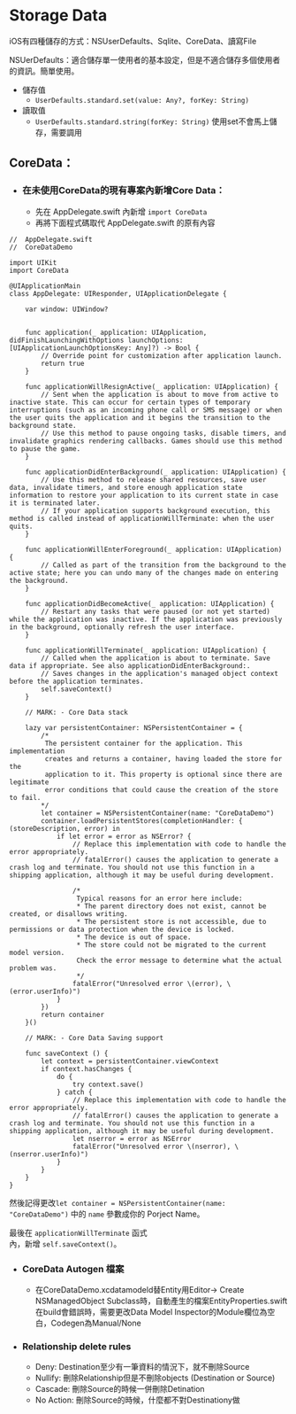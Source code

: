 # Storage Data

iOS有四種儲存的方式：NSUserDefaults、Sqlite、CoreData、讀寫File

NSUerDefaults：適合儲存單一使用者的基本設定，但是不適合儲存多個使用者的資訊。簡單使用。

* 儲存值
  * `UserDefaults.standard.set(value: Any?, forKey: String)`
* 讀取值
  * `UserDefaults.standard.string(forKey: String)`
    使用set不會馬上儲存，需要調用

## CoreData：

* ### 在未使用CoreData的現有專案內新增Core Data：

  * 先在 AppDelegate.swift 內新增 `import CoreData`
  * 再將下面程式碼取代 AppDelegate.swift 的原有內容

```
//  AppDelegate.swift
//  CoreDataDemo

import UIKit
import CoreData

@UIApplicationMain
class AppDelegate: UIResponder, UIApplicationDelegate {

    var window: UIWindow?


    func application(_ application: UIApplication, didFinishLaunchingWithOptions launchOptions: [UIApplicationLaunchOptionsKey: Any]?) -> Bool {
        // Override point for customization after application launch.
        return true
    }

    func applicationWillResignActive(_ application: UIApplication) {
        // Sent when the application is about to move from active to inactive state. This can occur for certain types of temporary interruptions (such as an incoming phone call or SMS message) or when the user quits the application and it begins the transition to the background state.
        // Use this method to pause ongoing tasks, disable timers, and invalidate graphics rendering callbacks. Games should use this method to pause the game.
    }

    func applicationDidEnterBackground(_ application: UIApplication) {
        // Use this method to release shared resources, save user data, invalidate timers, and store enough application state information to restore your application to its current state in case it is terminated later.
        // If your application supports background execution, this method is called instead of applicationWillTerminate: when the user quits.
    }

    func applicationWillEnterForeground(_ application: UIApplication) {
        // Called as part of the transition from the background to the active state; here you can undo many of the changes made on entering the background.
    }

    func applicationDidBecomeActive(_ application: UIApplication) {
        // Restart any tasks that were paused (or not yet started) while the application was inactive. If the application was previously in the background, optionally refresh the user interface.
    }

    func applicationWillTerminate(_ application: UIApplication) {
        // Called when the application is about to terminate. Save data if appropriate. See also applicationDidEnterBackground:.
        // Saves changes in the application's managed object context before the application terminates.
        self.saveContext()
    }

    // MARK: - Core Data stack

    lazy var persistentContainer: NSPersistentContainer = {
        /*
         The persistent container for the application. This implementation
         creates and returns a container, having loaded the store for the
         application to it. This property is optional since there are legitimate
         error conditions that could cause the creation of the store to fail.
        */
        let container = NSPersistentContainer(name: "CoreDataDemo")
        container.loadPersistentStores(completionHandler: { (storeDescription, error) in
            if let error = error as NSError? {
                // Replace this implementation with code to handle the error appropriately.
                // fatalError() causes the application to generate a crash log and terminate. You should not use this function in a shipping application, although it may be useful during development.

                /*
                 Typical reasons for an error here include:
                 * The parent directory does not exist, cannot be created, or disallows writing.
                 * The persistent store is not accessible, due to permissions or data protection when the device is locked.
                 * The device is out of space.
                 * The store could not be migrated to the current model version.
                 Check the error message to determine what the actual problem was.
                 */
                fatalError("Unresolved error \(error), \(error.userInfo)")
            }
        })
        return container
    }()

    // MARK: - Core Data Saving support

    func saveContext () {
        let context = persistentContainer.viewContext
        if context.hasChanges {
            do {
                try context.save()
            } catch {
                // Replace this implementation with code to handle the error appropriately.
                // fatalError() causes the application to generate a crash log and terminate. You should not use this function in a shipping application, although it may be useful during development.
                let nserror = error as NSError
                fatalError("Unresolved error \(nserror), \(nserror.userInfo)")
            }
        }
    }
}
```

然後記得更改`let container = NSPersistentContainer(name: "CoreDataDemo")` 中的 `name` 參數成你的 Porject Name。

最後在 `applicationWillTerminate` 函式  
  內，新增 `self.saveContext()`。

* ### CoreData Autogen 檔案

  * 在CoreDataDemo.xcdatamodeld替Entity用Editor-&gt; Create NSManagedObject Subclass時，自動產生的檔案EntityProperties.swift在build會錯誤時，需要更改Data Model Inspector的Module欄位為空白，Codegen為Manual/None
* ### Relationship delete rules

  * Deny: Destination至少有一筆資料的情況下，就不刪除Source
  * Nullify:  刪除Relationship但是不刪除objects \(Destination or Source\)
  * Cascade: 刪除Source的時候一併刪除Detination
  * No Action: 刪除Source的時候，什麼都不對Destinationy做



